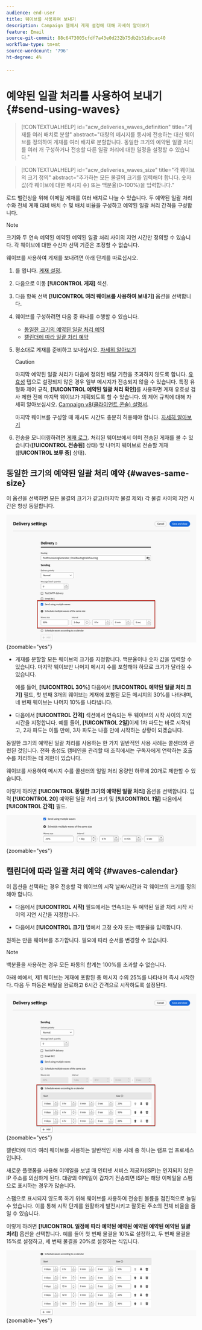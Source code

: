 ```yaml
---
audience: end-user
title: 웨이브를 사용하여 보내기
description: Campaign 웹에서 게재 설정에 대해 자세히 알아보기
feature: Email
source-git-commit: 88c6473005cfdf7a43e0d232b75db2b51dbcac40
workflow-type: tm+mt
source-wordcount: '796'
ht-degree: 4%

---
```



# 예약된 일괄 처리를 사용하여 보내기 {#send-using-waves}

>[!CONTEXTUALHELP]
>id="acw_deliveries_waves_definition"
>title="게재를 여러 배치로 분할"
>abstract="대량의 메시지를 동시에 전송하는 대신 웨이브를 정의하여 게재를 여러 배치로 분할합니다. 동일한 크기의 예약된 일괄 처리를 여러 개 구성하거나 전송할 다른 일괄 처리에 대한 일정을 설정할 수 있습니다."

>[!CONTEXTUALHELP]
>id="acw_deliveries_waves_size"
>title="각 웨이브의 크기 정의"
>abstract="추가하는 모든 물결의 크기를 입력해야 합니다. 숫자 값(각 웨이브에 대한 메시지 수) 또는 백분율(0-100%)을 입력합니다."

로드 밸런싱을 위해 이메일 게재를 여러 배치로 나눌 수 있습니다. 두 예약된 일괄 처리 수와 전체 게재 대비 배치 수 및 배치 비율을 구성하고 예약된 일괄 처리 간격을 구성합니다.

>[!NOTE]
>
>크기와 두 연속 예약된 예약된 예약된 일괄 처리 사이의 지연 시간만 정의할 수 있습니다. 각 웨이브에 대한 수신자 선택 기준은 조정할 수 없습니다.

웨이브를 사용하여 게재를 보내려면 아래 단계를 따르십시오.

1. 를 엽니다. [게재 설정](delivery-settings.md#retries).

1. 다음으로 이동 **[!UICONTROL 게재]** 섹션.

1. 다음 항목 선택 **[!UICONTROL 여러 웨이브를 사용하여 보내기]** 옵션을 선택합니다.

1. 웨이브를 구성하려면 다음 중 하나를 수행할 수 있습니다.

   * [동일한 크기의 예약된 일괄 처리 예약](#waves-same-size)
   * [캘린더에 따라 일괄 처리 예약](#waves-calendar)

1. 평소대로 게재를 준비하고 보내십시오. [자세히 알아보기](../msg/gs-deliveries.md)

   >[!CAUTION]
   >
   >마지막 예약된 일괄 처리가 다음에 정의된 배달 기한을 초과하지 않도록 합니다. [유효성](delivery-settings.md#validity) 탭으로 설정되지 않은 경우 일부 메시지가 전송되지 않을 수 있습니다. 특정 유형화 제어 규칙, **[!UICONTROL 예약된 일괄 처리 확인]**&#x200B;를 사용하면 게재 유효성 검사 제한 전에 마지막 웨이브가 계획되도록 할 수 있습니다. 의 제어 규칙에 대해 자세히 알아보십시오. [Campaign v8(클라이언트 콘솔) 설명서](https://experienceleague.adobe.com/docs/campaign/automation/campaign-optimization/control-rules.html).
   >
   >마지막 웨이브를 구성할 때 재시도 시간도 충분히 허용해야 합니다. [자세히 알아보기](delivery-settings.md#retries)

1. 전송을 모니터링하려면 [게재 로그](../monitor/delivery-logs.md). 처리된 웨이브에서 이미 전송된 게재를 볼 수 있습니다(**[!UICONTROL 전송됨]** 상태) 및 나머지 웨이브로 전송할 게재(**[!UICONTROL 보류 중]** 상태).

## 동일한 크기의 예약된 일괄 처리 예약 {#waves-same-size}

이 옵션을 선택하면 모든 물결의 크기가 같고(마지막 물결 제외) 각 물결 사이의 지연 시간은 항상 동일합니다.

![](assets/waves-same-size.png){zoomable=&quot;yes&quot;}

* 게재를 분할할 모든 웨이브의 크기를 지정합니다. 백분율이나 숫자 값을 입력할 수 있습니다. 마지막 웨이브만 나머지 메시지 수를 포함해야 하므로 크기가 달라질 수 있습니다.

  예를 들어, **[!UICONTROL 30%]** 다음에서 **[!UICONTROL 예약된 일괄 처리 크기]** 필드, 첫 번째 3개의 웨이브는 게재에 포함된 모든 메시지의 30%를 나타내며, 네 번째 웨이브는 나머지 10%를 나타냅니다.

* 다음에서 **[!UICONTROL 간격]** 섹션에서 연속되는 두 웨이브의 시작 사이의 지연 시간을 지정합니다. 예를 들어, **[!UICONTROL 2일]**&#x200B;이제 1차 파도는 바로 시작되고, 2차 파도는 이틀 만에, 3차 파도는 나흘 만에 시작하는 상황이 되겠습니다.

동일한 크기의 예약된 일괄 처리를 사용하는 한 가지 일반적인 사용 사례는 콜센터와 관련된 것입니다. 전화 충성도 캠페인을 관리할 때 조직에서는 구독자에게 연락하는 호출 수를 처리하는 데 제한이 있습니다.

웨이브를 사용하여 메시지 수를 콜센터의 일일 처리 용량인 하루에 20개로 제한할 수 있습니다.

이렇게 하려면 **[!UICONTROL 동일한 크기의 예약된 일괄 처리]** 옵션을 선택합니다. 입력 **[!UICONTROL 20]** 예약된 일괄 처리 크기 및 **[!UICONTROL 1일]** 다음에서 **[!UICONTROL 간격]** 필드.

![](assets/waves-call-center.png){zoomable=&quot;yes&quot;}

## 캘린더에 따라 일괄 처리 예약 {#waves-calendar}

이 옵션을 선택하는 경우 전송할 각 웨이브의 시작 날짜/시간과 각 웨이브의 크기를 정의해야 합니다.

* 다음에서 **[!UICONTROL 시작]** 필드에서는 연속되는 두 예약된 일괄 처리 시작 사이의 지연 시간을 지정합니다.

* 다음에서 **[!UICONTROL 크기]** 열에서 고정 숫자 또는 백분율을 입력합니다.

원하는 만큼 웨이브를 추가합니다. 필요에 따라 순서를 변경할 수 있습니다.

>[!NOTE]
>
>백분율을 사용하는 경우 모든 파동의 합계는 100%를 초과할 수 없습니다.

아래 예에서, 제1 웨이브는 게재에 포함된 총 메시지 수의 25%를 나타내며 즉시 시작한다. 다음 두 파동은 배달을 완료하고 6시간 간격으로 시작하도록 설정된다.

![](assets/waves-calendar.png){zoomable=&quot;yes&quot;}

캘린더에 따라 여러 웨이브를 사용하는 일반적인 사용 사례 중 하나는 램프 업 프로세스입니다.

새로운 플랫폼을 사용해 이메일을 보낼 때 인터넷 서비스 제공자(ISP)는 인지되지 않은 IP 주소를 의심하게 된다. 대량의 이메일이 갑자기 전송되면 ISP는 해당 이메일을 스팸으로 표시하는 경우가 많습니다.

스팸으로 표시되지 않도록 하기 위해 웨이브를 사용하여 전송된 볼륨을 점진적으로 늘릴 수 있습니다. 이를 통해 시작 단계를 원활하게 발전시키고 잘못된 주소의 전체 비율을 줄일 수 있습니다.

이렇게 하려면 **[!UICONTROL 일정에 따라 예약된 예약된 예약된 예약된 예약된 일괄 처리]** 옵션을 선택합니다. 예를 들어 첫 번째 물결을 10%로 설정하고, 두 번째 물결을 15%로 설정하고, 세 번째 물결을 20%로 설정하는 식입니다.

![](assets/waves-ramp-up.png){zoomable=&quot;yes&quot;}



